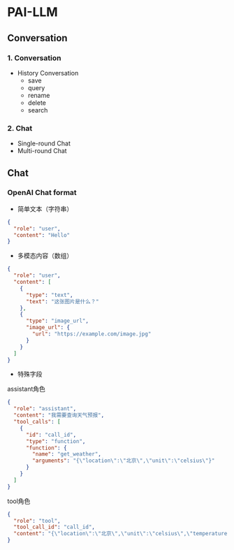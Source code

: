 # PAI-LLM

## Conversation

### 1. Conversation

* History Conversation
    - save
    - query
    - rename
    - delete
    - search

### 2. Chat

* Single-round Chat
* Multi-round Chat

## Chat

### OpenAI Chat format

* 简单文本（字符串）

```json
{
  "role": "user",
  "content": "Hello"
}
```

* 多模态内容（数组）

```json
{
  "role": "user",
  "content": [
    {
      "type": "text",
      "text": "这张图片是什么？"
    },
    {
      "type": "image_url",
      "image_url": {
        "url": "https://example.com/image.jpg"
      }
    }
  ]
}
```

* 特殊字段

assistant角色

```json
{
  "role": "assistant",
  "content": "我需要查询天气预报",
  "tool_calls": [
    {
      "id": "call_id",
      "type": "function",
      "function": {
        "name": "get_weather",
        "arguments": "{\"location\":\"北京\",\"unit\":\"celsius\"}"
      }
    }
  ]
}
```

tool角色

```json
{
  "role": "tool",
  "tool_call_id": "call_id",
  "content": "{\"location\":\"北京\",\"unit\":\"celsius\",\"temperature\":25}"
}
```
